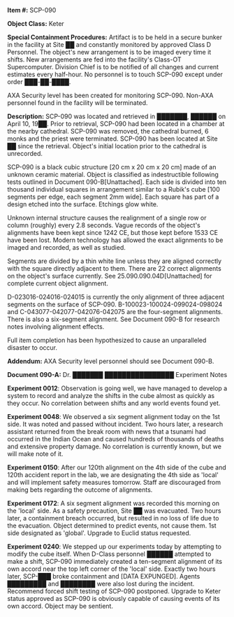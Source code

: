 **Item #:** SCP-090

**Object Class:** Keter

**Special Containment Procedures:** Artifact is to be held in a secure bunker in the facility at Site ██ and constantly monitored by approved Class D Personnel. The object's new arrangement is to be imaged every time it shifts. New arrangements are fed into the facility's Class-OT Supercomputer. Division Chief is to be notified of all changes and current estimates every half-hour. No personnel is to touch SCP-090 except under order ███-██-████.

AXA Security level has been created for monitoring SCP-090. Non-AXA personnel found in the facility will be terminated.

**Description:** SCP-090 was located and retrieved in ███████, ██████ on April 10, 19██. Prior to retrieval, SCP-090 had been located in a chamber at the nearby cathedral. SCP-090 was removed, the cathedral burned, 6 monks and the priest were terminated. SCP-090 has been located at Site ██ since the retrieval. Object's initial location prior to the cathedral is unrecorded.

SCP-090 is a black cubic structure \[20 cm x 20 cm x 20 cm\] made of an unknown ceramic material. Object is classified as indestructible following tests outlined in Document 090-B\[Unattached\]. Each side is divided into ten thousand individual squares in arrangement similar to a Rubik's cube \[100 segments per edge, each segment 2mm wide\]. Each square has part of a design etched into the surface. Etchings glow white.

Unknown internal structure causes the realignment of a single row or column (roughly) every 2.8 seconds. Vague records of the object's alignments have been kept since 1242 CE, but those kept before 1533 CE have been lost. Modern technology has allowed the exact alignments to be imaged and recorded, as well as studied.

Segments are divided by a thin white line unless they are aligned correctly with the square directly adjacent to them. There are 22 correct alignments on the object's surface currently. See 25.090.090.04D\[Unattached\] for complete current object alignment.

D-023016-024016-024015 is currently the only alignment of three adjacent segments on the surface of SCP-090. B-100023-100024-099024-098024 and C-043077-042077-042076-042075 are the four-segment alignments. There is also a six-segment alignment. See Document 090-B for research notes involving alignment effects.

Full item completion has been hypothesized to cause an unparalleled disaster to occur.

**Addendum:** AXA Security level personnel should see Document 090-B.

**Document 090-A:** Dr. ███████ ████████████████ Experiment Notes

**Experiment 0012**: Observation is going well, we have managed to develop a system to record and analyze the shifts in the cube almost as quickly as they occur. No correlation between shifts and any world events found yet.

**Experiment 0048**: We observed a six segment alignment today on the 1st side. It was noted and passed without incident. Two hours later, a research assistant returned from the break room with news that a tsunami had occurred in the Indian Ocean and caused hundreds of thousands of deaths and extensive property damage. No correlation is currently known, but we will make note of it.

**Experiment 0150**: After our 120th alignment on the 4th side of the cube and 120th accident report in the lab, we are designating the 4th side as 'local' and will implement safety measures tomorrow. Staff are discouraged from making bets regarding the outcome of alignments.

**Experiment 0172**: A six segment alignment was recorded this morning on the 'local' side. As a safety precaution, Site ██ was evacuated. Two hours later, a containment breach occurred, but resulted in no loss of life due to the evacuation. Object determined to predict events, not cause them. 1st side designated as 'global'. Upgrade to Euclid status requested.

**Experiment 0240**: We stepped up our experiments today by attempting to modify the cube itself. When D-Class personnel ██████ attempted to make a shift, SCP-090 immediately created a ten-segment alignment of its own accord near the top left corner of the 'local' side. Exactly two hours later, SCP-███ broke containment and \[DATA EXPUNGED\]. Agents █████████ and ████████ were also lost during the incident. Recommend forced shift testing of SCP-090 postponed. Upgrade to Keter status approved as SCP-090 is obviously capable of causing events of its own accord. Object may be sentient.